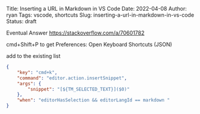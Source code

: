Title: Inserting a URL in Markdown in VS Code
Date: 2022-04-08
Author: ryan
Tags: vscode, shortcuts
Slug: inserting-a-url-in-markdown-in-vs-code
Status: draft

Eventual Answer
https://stackoverflow.com/a/70601782

cmd+Shift+P to get Preferences: Open Keyboard Shortcuts (JSON)

add to the existing list

```json
{
    "key": "cmd+k",
    "command": "editor.action.insertSnippet",
    "args": {
        "snippet": "[${TM_SELECTED_TEXT}]($0)"
    },
    "when": "editorHasSelection && editorLangId == markdown "
}
```
